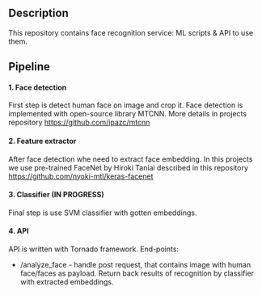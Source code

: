 ## Description
This repository contains face recognition service: ML scripts & API to use them.
## Pipeline
#### 1. Face detection
First step is detect human face on image and crop it.
Face detection is implemented with open-source library MTCNN. 
More details in projects repository https://github.com/ipazc/mtcnn
#### 2. Feature extractor
After face detection whe need to extract face embedding. 
In this projects we use pre-trained FaceNet by Hiroki Taniai described in this repository https://github.com/nyoki-mtl/keras-facenet
#### 3. Classifier (IN PROGRESS)
Final step is use SVM classifier with gotten embeddings.
#### 4. API
API is written with Tornado framework.
End-points:
- /analyze_face - handle post request, that contains image with human face/faces as payload. Return back results of recognition by classifier with extracted embeddings.